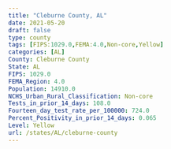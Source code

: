 ```yaml
---
title: "Cleburne County, AL"
date: 2021-05-20
draft: false
type: county
tags: [FIPS:1029.0,FEMA:4.0,Non-core,Yellow]
categories: [AL]
County: Cleburne County
State: AL
FIPS: 1029.0
FEMA_Region: 4.0
Population: 14910.0
NCHS_Urban_Rural_Classification: Non-core
Tests_in_prior_14_days: 108.0
Fourteen_day_test_rate_per_100000: 724.0
Percent_Positivity_in_prior_14_days: 0.065
Level: Yellow
url: /states/AL/cleburne-county
---
```



